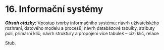 # 16. Informační systémy

***Obsah otázky:*** Vpostup tvorby informačního systému; návrh uživatelského rozhraní, datového modelu a procesů; návrh databázové tabulky, atributy polí, primární klíč; návrh struktury a propojení více tabulek – cizí klíč, relace

Stub.